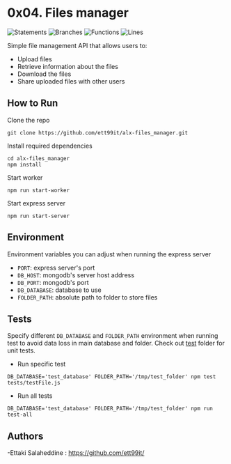 # 0x04. Files manager

![Statements](https://img.shields.io/badge/statements-90.69%25-brightgreen.svg?style=flat)
![Branches](https://img.shields.io/badge/branches-81.76%25-yellow.svg?style=flat)
![Functions](https://img.shields.io/badge/functions-88.52%25-yellow.svg?style=flat)
![Lines](https://img.shields.io/badge/lines-90.99%25-brightgreen.svg?style=flat)

Simple file management API that allows users to:

- Upload files
- Retrieve information about the files
- Download the files
- Share uploaded files with other users

## How to Run

Clone the repo

```
git clone https://github.com/ett99it/alx-files_manager.git
```

Install required dependencies

```
cd alx-files_manager
npm install
```

Start worker

```
npm run start-worker
```

Start express server

```
npm run start-server
```

## Environment

Environment variables you can adjust when running the express server

- `PORT`: express server's port
- `DB_HOST`: mongodb's server host address
- `DB_PORT`: mongodb's port
- `DB_DATABASE`: database to use
- `FOLDER_PATH`: absolute path to folder to store files


## Tests

Specify different `DB_DATABASE` and `FOLDER_PATH` environment when running test
to avoid data loss in main database and folder. Check out [test](tests/) folder
for unit tests.

- Run specific test

```
DB_DATABASE='test_database' FOLDER_PATH='/tmp/test_folder' npm test tests/testFile.js
```

- Run all tests

```
DB_DATABASE='test_database' FOLDER_PATH='/tmp/test_folder' npm run test-all
```

## Authors

-Ettaki Salaheddine : https://github.com/ett99it/
